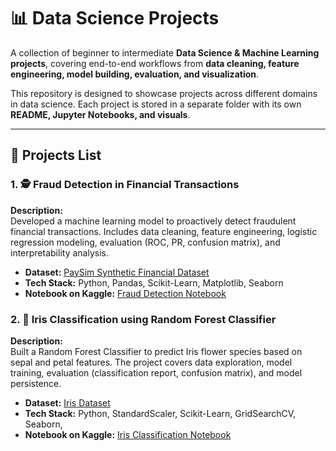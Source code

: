# 📊 Data Science Projects  

A collection of beginner to intermediate **Data Science & Machine Learning projects**, covering end-to-end workflows from **data cleaning, feature engineering, model building, evaluation, and visualization**.  

This repository is designed to showcase projects across different domains in data science. Each project is stored in a separate folder with its own **README, Jupyter Notebooks, and visuals**.  

---

## 🔎 Projects  List

### 1. 🕵️ Fraud Detection in Financial Transactions  
**Description:**  
Developed a machine learning model to proactively detect fraudulent financial transactions. Includes data cleaning, feature engineering, logistic regression modeling, evaluation (ROC, PR, confusion matrix), and interpretability analysis.  

- **Dataset:** [PaySim Synthetic Financial Dataset](https://www.kaggle.com/datasets/ealaxi/paysim1)  
- **Tech Stack:** Python, Pandas, Scikit-Learn, Matplotlib, Seaborn  
- **Notebook on Kaggle:** [Fraud Detection Notebook](https://www.kaggle.com/code/dpdesh/fraud-detection) <!-- Replace with your actual Kaggle notebook link -->  

### 2. 🌸 Iris Classification using Random Forest Classifier  
**Description:**  
Built a Random Forest Classifier to predict Iris flower species based on sepal and petal features. The project covers data exploration, model training, evaluation (classification report, confusion matrix), and model persistence.  

- **Dataset:** [Iris Dataset](https://www.kaggle.com/datasets/saurabh00007/iriscsv)  
- **Tech Stack:** Python, StandardScaler, Scikit-Learn, GridSearchCV, Seaborn,  
- **Notebook on Kaggle:** [Iris Classification Notebook](https://www.kaggle.com/code/dpdesh/iris-classification-using-random-forest-classifier) <!-- Replace with your actual Kaggle notebook link -->  

